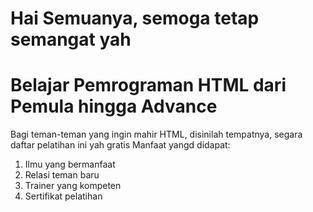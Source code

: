 # Hai Semuanya, semoga tetap semangat yah

# Belajar Pemrograman HTML dari Pemula hingga Advance

Bagi teman-teman yang ingin mahir HTML, disinilah tempatnya, segara daftar pelatihan ini yah gratis
Manfaat yangd didapat:
1. Ilmu yang bermanfaat
2. Relasi teman baru
3. Trainer yang kompeten
4. Sertifikat pelatihan